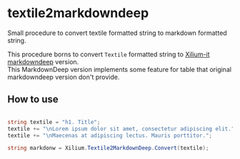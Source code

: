 textile2markdowndeep
====================

Small procedure to convert textile formatted string to markdown formatted string.

This procedure borns to convert `Textile` formatted string to [Xilium-it markdowndeep](./markdowndeep) version.  
This MarkdownDeep version implements some feature for table that original markdowndeep version don't provide.

## How to use

```cs

string textile = "h1. Title";
textile += "\nLorem ipsum dolor sit amet, consectetur adipiscing elit.";
textile += "\nMaecenas at adipiscing lectus. Mauris porttitor.";

string markdonw = Xilium.Textile2MarkdownDeep.Convert(textile);

```